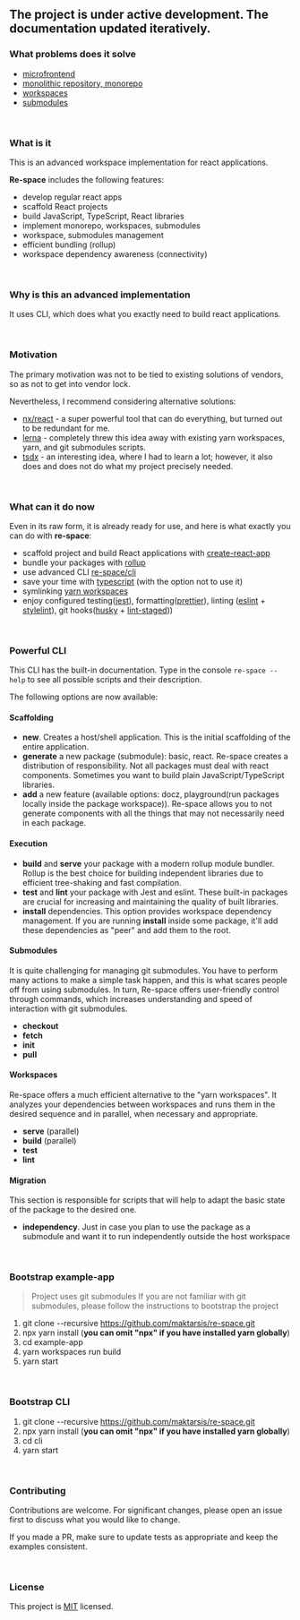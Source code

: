 ## The project is under active development. The documentation updated iteratively.

### What problems does it solve

- [microfrontend](https://martinfowler.com/articles/micro-frontends.html)
- [monolithic repository, monorepo](https://www.perforce.com/blog/vcs/what-monorepo)
- [workspaces](https://www.smashingmagazine.com/2019/07/yarn-workspaces-organize-project-codebase-pro/)
- [submodules](https://chrisjean.com/git-submodules-adding-using-removing-and-updating/)

<br/>

### What is it

This is an advanced workspace implementation for react applications.

**Re-space** includes the following features:

- develop regular react apps
- scaffold React projects
- build JavaScript, TypeScript, React libraries
- implement monorepo, workspaces, submodules
- workspace, submodules management
- efficient bundling (rollup)
- workspace dependency awareness (connectivity)

<br/>

### Why is this an advanced implementation

It uses CLI, which does what you exactly need to build react applications.

<br/>

### Motivation

The primary motivation was not to be tied to existing solutions of vendors, so as not to get into vendor lock.

Nevertheless, I recommend considering alternative solutions:

- [nx/react](https://nx.dev/react) - a super powerful tool that can do everything, but turned out to be redundant for me.
- [lerna](https://github.com/lerna/lerna) - completely threw this idea away with existing yarn workspaces, yarn, and git submodules scripts.
- [tsdx](https://github.com/jaredpalmer/tsdx) - an interesting idea, where I had to learn a lot; however, it also does and does not do what my project precisely needed.

<br/>

### What can it do now

Even in its raw form, it is already ready for use, and here is what exactly you can do with **re-space**:

- scaffold project and build React applications with [create-react-app](https://create-react-app.dev/)
- bundle your packages with [rollup](https://rollupjs.org/guide/en/)
- use advanced CLI [re-space/cli](https://github.com/maktarsis/re-space/tree/master/cli)
- save your time with [typescript](https://www.typescriptlang.org/) (with the option not to use it)
- symlinking [yarn workspaces](https://classic.yarnpkg.com/en/docs/workspaces)
- enjoy configured testing([jest](https://jestjs.io/)), formatting([prettier](https://prettier.io/)), linting ([eslint](https://eslint.org/) + [stylelint](https://stylelint.io/)), git hooks([husky](https://github.com/typicode/husky) + [lint-staged](https://github.com/okonet/lint-staged)))

<br/>

### Powerful CLI

This CLI has the built-in documentation. Type in the console `re-space --help` to see all possible scripts and their description.

The following options are now available:

#### Scaffolding

- **new**. Creates a host/shell application. This is the initial scaffolding of the entire application.
- **generate** a new package (submodule): basic, react. Re-space creates a distribution of responsibility. Not all packages must deal with react components. Sometimes you want to build plain JavaScript/TypeScript libraries.
- **add** a new feature (available options: docz, playground(run packages locally inside the package workspace)). Re-space allows you to not generate components with all the things that may not necessarily need in each package.

#### Execution

- **build** and **serve** your package with a modern rollup module bundler. Rollup is the best choice for building independent libraries due to efficient tree-shaking and fast compilation.
- **test** and **lint** your package with Jest and eslint. These built-in packages are crucial for increasing and maintaining the quality of built libraries.
- **install** dependencies. This option provides workspace dependency management. If you are running **install** inside some package, it'll add these dependencies as "peer" and add them to the root.

#### Submodules

It is quite challenging for managing git submodules. You have to perform many actions to make a simple task happen, and this is what scares people off from using submodules. In turn, Re-space offers user-friendly control through commands, which increases understanding and speed of interaction with git submodules.

- **checkout**
- **fetch**
- **init**
- **pull**

#### Workspaces

Re-space offers a much efficient alternative to the "yarn workspaces". It analyzes your dependencies between workspaces and runs them in the desired sequence and in parallel, when necessary and appropriate.

- **serve** (parallel)
- **build** (parallel)
- **test**
- **lint**

#### Migration

This section is responsible for scripts that will help to adapt the basic state of the package to the desired one.

- **independency**. Just in case you plan to use the package as a submodule and want it to run independently outside the host workspace

<br/>

### Bootstrap example-app

> Project uses git submodules
> If you are not familiar with git submodules, please follow the instructions to bootstrap the project

1. git clone --recursive https://github.com/maktarsis/re-space.git
2. npx yarn install (**you can omit "npx" if you have installed yarn globally**)
3. cd example-app
4. yarn workspaces run build
5. yarn start

<br/>

### Bootstrap CLI

1. git clone --recursive https://github.com/maktarsis/re-space.git
2. npx yarn install (**you can omit "npx" if you have installed yarn globally**)
3. cd cli
4. yarn start

<br/>

### Contributing

Contributions are welcome. For significant changes, please open an issue first to discuss what you would like to change.

If you made a PR, make sure to update tests as appropriate and keep the examples consistent.

<br/>

### License

This project is [MIT](https://choosealicense.com/licenses/mit/) licensed.<br/>
